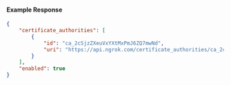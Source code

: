 <!-- Code generated for API Clients. DO NOT EDIT. -->

#### Example Response

```json
{
	"certificate_authorities": [
		{
			"id": "ca_2cSjzZXeuVxYXtMxPmJ6ZQ7mwNd",
			"uri": "https://api.ngrok.com/certificate_authorities/ca_2cSjzZXeuVxYXtMxPmJ6ZQ7mwNd"
		}
	],
	"enabled": true
}
```
